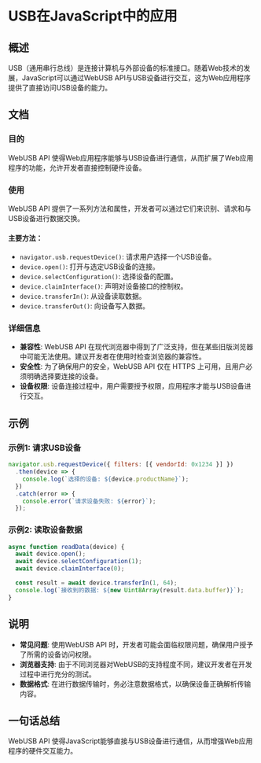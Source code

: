 <!--
Meta Description: # USB在JavaScript中的应用 ## 概述 USB（通用串行总线）是连接计算机与外部设备的标准接口。随着Web技术的发展，JavaScript可以通过WebUSB API与USB设备进行交互，这为Web应用程序提供了直接访问USB设备的能力。 ## 文档 ### 目的 WebUSB API...
Meta Keywords: device, api, webusb, await, usb
-->

# USB在JavaScript中的应用

## 概述
USB（通用串行总线）是连接计算机与外部设备的标准接口。随着Web技术的发展，JavaScript可以通过WebUSB API与USB设备进行交互，这为Web应用程序提供了直接访问USB设备的能力。

## 文档
### 目的
WebUSB API 使得Web应用程序能够与USB设备进行通信，从而扩展了Web应用程序的功能，允许开发者直接控制硬件设备。

### 使用
WebUSB API 提供了一系列方法和属性，开发者可以通过它们来识别、请求和与USB设备进行数据交换。

#### 主要方法：
- `navigator.usb.requestDevice()`: 请求用户选择一个USB设备。
- `device.open()`: 打开与选定USB设备的连接。
- `device.selectConfiguration()`: 选择设备的配置。
- `device.claimInterface()`: 声明对设备接口的控制权。
- `device.transferIn()`: 从设备读取数据。
- `device.transferOut()`: 向设备写入数据。

### 详细信息
- **兼容性**: WebUSB API 在现代浏览器中得到了广泛支持，但在某些旧版浏览器中可能无法使用。建议开发者在使用时检查浏览器的兼容性。
- **安全性**: 为了确保用户的安全，WebUSB API 仅在 HTTPS 上可用，且用户必须明确选择要连接的设备。
- **设备权限**: 设备连接过程中，用户需要授予权限，应用程序才能与USB设备进行交互。

## 示例
### 示例1: 请求USB设备
```javascript
navigator.usb.requestDevice({ filters: [{ vendorId: 0x1234 }] })
  .then(device => {
    console.log(`选择的设备: ${device.productName}`);
  })
  .catch(error => {
    console.error(`请求设备失败: ${error}`);
  });
```

### 示例2: 读取设备数据
```javascript
async function readData(device) {
  await device.open();
  await device.selectConfiguration(1);
  await device.claimInterface(0);

  const result = await device.transferIn(1, 64);
  console.log(`接收到的数据: ${new Uint8Array(result.data.buffer)}`);
}
```

## 说明
- **常见问题**: 使用WebUSB API 时，开发者可能会面临权限问题，确保用户授予了所需的设备访问权限。
- **浏览器支持**: 由于不同浏览器对WebUSB的支持程度不同，建议开发者在开发过程中进行充分的测试。
- **数据格式**: 在进行数据传输时，务必注意数据格式，以确保设备正确解析传输内容。

## 一句话总结
WebUSB API 使得JavaScript能够直接与USB设备进行通信，从而增强Web应用程序的硬件交互能力。